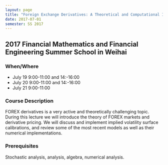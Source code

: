 ```yaml
---
layout: page
title: "Foreign Exchange Derivatives: A Theoretical and Computational Introduction"
date: 2017-07-01
semester: SS 2017
---
```


## 2017 Financial Mathematics and Financial Engineering Summer School in Weihai





### When/Where


* July 19 9:00-11:00 and 14:-16:00
* July 20 9:00-11:00 and 14:-16:00
* July 21 9:00-11:00


### Course Description

FOREX derivatives is a very active and theoretically challenging topic.
During this lecture we will introduce the theory of FOREX markets and derivative pricing.
We will discuss and implement implied volatility surface calibrations, and review some of the most recent models as well as their numerical implementations.


### Prerequisites

Stochastic analysis, analysis, algebra, numerical analysis.



